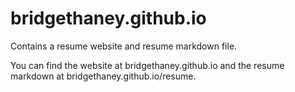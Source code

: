 # bridgethaney.github.io

Contains a resume website and resume markdown file.

You can find the website at bridgethaney.github.io and the resume markdown at bridgethaney.github.io/resume.
